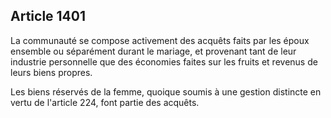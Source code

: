 Article 1401
----
La communauté se compose activement des acquêts faits par les époux ensemble ou
séparément durant le mariage, et provenant tant de leur industrie personnelle
que des économies faites sur les fruits et revenus de leurs biens propres.

Les biens réservés de la femme, quoique soumis à une gestion distincte en vertu
de l'article 224, font partie des acquêts.
